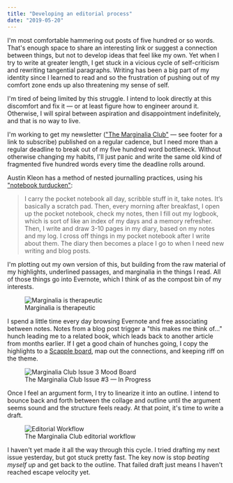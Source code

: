 ```yaml
---
title: "Developing an editorial process"
date: "2019-05-20"
---
```


I'm most comfortable hammering out posts of five hundred or so words. That's enough space to share an interesting link or suggest a connection between things, but not to develop ideas that feel like my own. Yet when I try to write at greater length, I get stuck in a vicious cycle of self-criticism and rewriting tangential paragraphs. Writing has been a big part of my identity since I learned to read and so the frustration of pushing out of my comfort zone ends up also threatening my sense of self.

I'm tired of being limited by this struggle. I intend to look directly at this discomfort and fix it — or at least figure how to engineer around it. Otherwise, I will spiral between aspiration and disappointment indefinitely, and that is no way to live.

I'm working to get my newsletter (["The Marginalia Club"][1] — see footer for a link to subscribe) published on a regular cadence, but I need more than a regular deadline to break out of my five hundred word bottleneck. Without otherwise changing my habits, I'll just panic and write the same old kind of fragmented five hundred words every time the deadline rolls around.

Austin Kleon has a method of nested journalling practices, using his ["notebook turducken"][2]:

> I carry the pocket notebook all day, scribble stuff in it, take notes. It’s basically a scratch pad. Then, every morning after breakfast, I open up the pocket notebook, check my notes, then I fill out my logbook, which is sort of like an index of my days and a memory refresher. Then, I write and draw 3-10 pages in my diary, based on my notes and my log. I cross off things in my pocket notebook after I write about them. The diary then becomes a place I go to when I need new writing and blog posts.

I'm plotting out my own version of this, but building from the raw material of my highlights, underlined passages, and marginalia in the things I read. All of those things go into Evernote, which I think of as the compost bin of my interests.

<figure>
  <img src="/img/2019/05/marginalia_therapy.jpg" alt="Marginalia is therapeutic"/>
  <figcaption>Marginalia is therapeutic</figcaption>
</figure>

I spend a little time every day browsing Evernote and free associating between notes. Notes from a blog post trigger a "this makes me think of…" hunch leading me to a related book, which leads back to another article from months earlier. If I get a good chain of hunches going, I copy the highlights to a [Scapple board][3], map out the connections, and keeping riff on the theme.

<figure>
  <img src="/img/2019/05/scapple_issue03.png" alt="Marginalia Club Issue 3 Mood Board">
  <figcaption>The Marginalia Club Issue #3 — In Progress </figcaption>
</figure>

Once I feel an argument form, I try to linearize it into an outline. I intend to bounce back and forth between the collage and outline until the argument seems sound and the structure feels ready. At that point, it's time to write a draft.

[1]: https://the.marginalia.club
[2]: https://austinkleon.com/2018/02/19/notebook-turducken/
[3]: https://www.literatureandlatte.com/scapple/overview

<figure>
  <img src="/img/2019/05/editorial_process.png" alt="Editorial Workflow">
  <figcaption>The Marginalia Club editorial workflow</figcaption>
</figure>

I haven't yet made it all the way through this cycle. I tried drafting my next issue yesterday, but got stuck pretty fast. The key now is stop _beating myself up_ and get back to the outline. That failed draft just means I haven't reached escape velocity yet.
